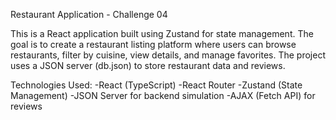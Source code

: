 Restaurant Application - Challenge 04

This is a React application built using Zustand for state management. The goal is to create a restaurant listing platform where users can browse restaurants, filter by cuisine, view details, and manage favorites. The project uses a JSON server (db.json) to store restaurant data and reviews.



Technologies Used: 
-React (TypeScript)
-React Router
-Zustand (State Management)
-JSON Server for backend simulation
-AJAX (Fetch API) for reviews



